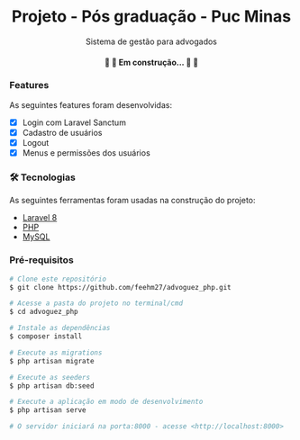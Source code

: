 <h1 align="center">Projeto - Pós graduação - Puc Minas</h1>
<p align="center">Sistema de gestão para advogados</p>

<h4 align="center"> 
	🚧 🚀 Em construção... 🚀 🚧
</h4>

### Features 

As seguintes features foram desenvolvidas:

- [x] Login com Laravel Sanctum
- [x] Cadastro de usuários 
- [x] Logout 
- [x] Menus e permissões dos usuários

### 🛠 Tecnologias

As seguintes ferramentas foram usadas na construção do projeto:

- [Laravel 8](https://laravel.com/docs/8.x/installation)
- [PHP](https://www.php.net/docs.php)
- [MySQL](https://www.mysql.com/)


### Pré-requisitos

 ```sh 
# Clone este repositório
$ git clone https://github.com/feehm27/advoguez_php.git

# Acesse a pasta do projeto no terminal/cmd
$ cd advoguez_php

# Instale as dependências
$ composer install

# Execute as migrations
$ php artisan migrate

# Execute as seeders
$ php artisan db:seed

# Execute a aplicação em modo de desenvolvimento
$ php artisan serve

# O servidor iniciará na porta:8000 - acesse <http://localhost:8000> 

```
